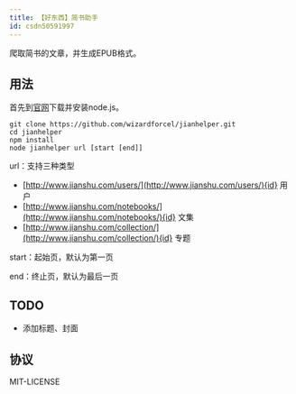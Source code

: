 ```yaml
---
title: 【好东西】简书助手
id: csdn50591997
---
```


爬取简书的文章，并生成EPUB格式。

## 用法

首先到[官网](https://nodejs.org/en/download/)下载并安装node.js。

```
git clone https://github.com/wizardforcel/jianhelper.git
cd jianhelper
npm install
node jianhelper url [start [end]]
```

url：支持三种类型

*   [http://www.jianshu.com/users/](http://www.jianshu.com/users/){id} 用户
*   [http://www.jianshu.com/notebooks/](http://www.jianshu.com/notebooks/){id} 文集
*   [http://www.jianshu.com/collection/](http://www.jianshu.com/collection/){id} 专题

start：起始页，默认为第一页

end：终止页，默认为最后一页

## TODO

*   添加标题、封面

## 协议

MIT-LICENSE